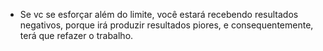 - Se vc se esforçar além do limite, você estará recebendo  resultados negativos, porque irá produzir resultados piores, e consequentemente, terá que refazer o trabalho. 

